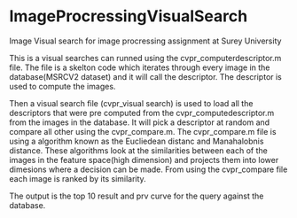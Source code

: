 # ImageProcressingVisualSearch
Image Visual search for image procressing assignment at Surey University

This is a visual searches can runned using the cvpr_computerdescriptor.m file. The file is a skelton code which iterates through every image in the database(MSRCV2 dataset) and it will call the descriptor.
The descriptor is used to compute the images.

Then a visual search file (cvpr_visual search) is used to load all the descriptors that were pre computed from the cvpr_computedescriptor.m from the images in the database.
It will pick a descriptor at random and compare all other using the cvpr_compare.m. The cvpr_compare.m file is using a algorithm known as the Eucliedean distanc and Manahalobnis distance.
These algorithms look at the similarities between each of the images in the feature space(high dimension) and projects them into lower dimesions where a decision can be made.
From using the cvpr_compare file each image is ranked by its similarity.

The output is the top 10 result and prv curve for the query against the database.


